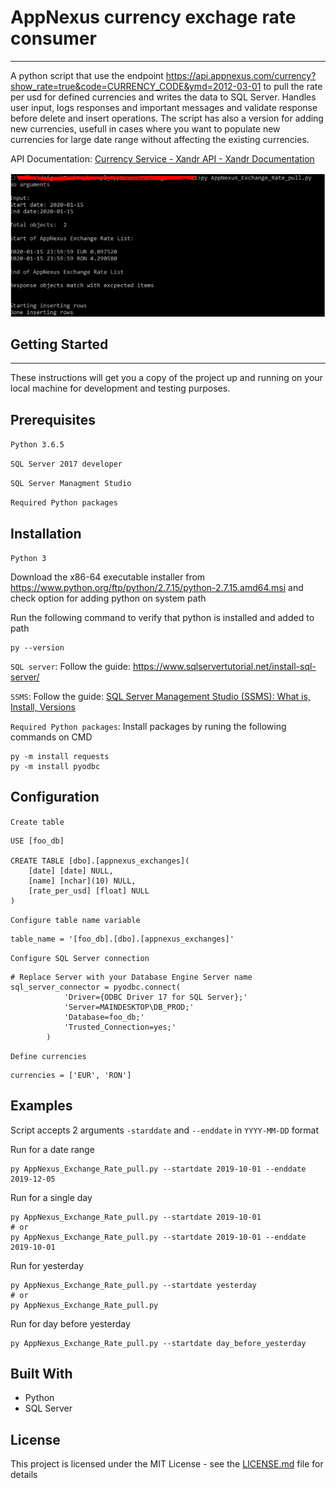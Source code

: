 # AppNexus currency exchage rate consumer
***

A python script that use the endpoint https://api.appnexus.com/currency?show_rate=true&code=CURRENCY_CODE&ymd=2012-03-01 to pull the rate per usd for defined currencies and writes the data to SQL Server. Handles user input, logs responses and important messages and validate response before delete and insert operations.
The script has also a version for adding new currencies, usefull in cases where you want to populate new currencies for large date range without affecting the existing currencies.

API Documentation: [Currency Service - Xandr API - Xandr Documentation](https://wiki.xandr.com/display/api/Currency+Service)

![4a381621.png](./img/screenshot.png?row=true)

## Getting Started
***
These instructions will get you a copy of the project up and running on your local machine for development and testing purposes.

## Prerequisites

`Python 3.6.5`

`SQL Server 2017 developer`

`SQL Server Managment Studio`

`Required Python packages`

## Installation
        
`Python 3`

Download the x86-64 executable installer from https://www.python.org/ftp/python/2.7.15/python-2.7.15.amd64.msi and check option for adding python on system path

Run the following command to verify that python is installed and added to path
```
py --version
```

`SQL server`: 
Follow the guide: https://www.sqlservertutorial.net/install-sql-server/

`SSMS`:
Follow the guide:
[SQL Server Management Studio (SSMS): What is, Install, Versions](https://www.guru99.com/sql-server-management-studio.html)

`Required Python packages`:
Install packages by runing the following commands on CMD
```
py -m install requests
py -m install pyodbc
```

## Configuration
`Create table`

```
USE [foo_db]

CREATE TABLE [dbo].[appnexus_exchanges](
	[date] [date] NULL,
	[name] [nchar](10) NULL,
	[rate_per_usd] [float] NULL
) 
```

`Configure table name variable`
```
table_name = '[foo_db].[dbo].[appnexus_exchanges]'
```

`Configure SQL Server connection`
```
# Replace Server with your Database Engine Server name
sql_server_connector = pyodbc.connect(
            'Driver={ODBC Driver 17 for SQL Server};'
            'Server=MAINDESKTOP\DB_PROD;'
            'Database=foo_db;'
            'Trusted_Connection=yes;'
        )
```

`Define currencies`
```
currencies = ['EUR', 'RON']
```

## Examples
Script accepts 2 arguments `-starddate` and `--enddate` in `YYYY-MM-DD` format

Run for a date range
```
py AppNexus_Exchange_Rate_pull.py --startdate 2019-10-01 --enddate 2019-12-05
```
Run for a single day
```
py AppNexus_Exchange_Rate_pull.py --startdate 2019-10-01
# or
py AppNexus_Exchange_Rate_pull.py --startdate 2019-10-01 --enddate 2019-10-01
```
Run for yesterday
```
py AppNexus_Exchange_Rate_pull.py --startdate yesterday
# or
py AppNexus_Exchange_Rate_pull.py 
```
Run for day before yesterday
```
py AppNexus_Exchange_Rate_pull.py --startdate day_before_yesterday
```
## Built With

* Python
* SQL Server

## License
This project is licensed under the MIT License - see the [LICENSE.md](https://github.com/kostiskar/currency_exchange_rate_consumer/blob/master/README.md) file for details
